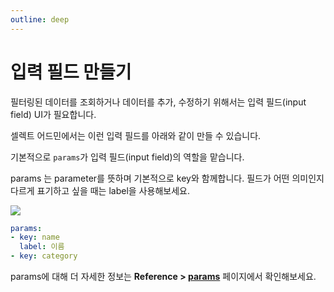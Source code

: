 ```yaml
---
outline: deep
---
```


# 입력 필드 만들기

필터링된 데이터를 조회하거나 데이터를 추가, 수정하기 위해서는 입력 필드(input field) UI가 필요합니다. 

셀렉트 어드민에서는 이런 입력 필드를 아래와 같이 만들 수 있습니다.

기본적으로 `params`가 입력 필드(input field)의 역할을 맡습니다.

params 는 parameter를 뜻하며 기본적으로 key와 함께합니다. 필드가 어떤 의미인지 다르게 표기하고 싶을 때는 label을 사용해보세요. 

![](https://imagedelivery.net/MHVC-FGTDyxApYeHyF29Tw/b3d05448-23c3-405e-3a04-c6c3086aa100/docs)

```yaml
params:
- key: name
  label: 이름
- key: category
```

params에 대해 더 자세한 정보는 **Reference > [params](/reference#params)** 페이지에서 확인해보세요.